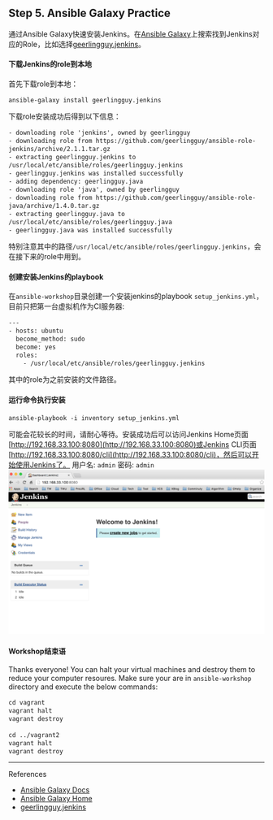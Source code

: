 ## Step 5. Ansible Galaxy Practice
通过Ansible Galaxy快速安装Jenkins。在[Ansible Galaxy](https://galaxy.ansible.com/list#/roles)上搜索找到Jenkins对应的Role，比如选择[geerlingguy.jenkins](https://galaxy.ansible.com/geerlingguy/jenkins/)。

#### 下载Jenkins的role到本地
首先下载role到本地：
```
ansible-galaxy install geerlingguy.jenkins
```

下载role安装成功后得到以下信息：
```
- downloading role 'jenkins', owned by geerlingguy
- downloading role from https://github.com/geerlingguy/ansible-role-jenkins/archive/2.1.1.tar.gz
- extracting geerlingguy.jenkins to /usr/local/etc/ansible/roles/geerlingguy.jenkins
- geerlingguy.jenkins was installed successfully
- adding dependency: geerlingguy.java
- downloading role 'java', owned by geerlingguy
- downloading role from https://github.com/geerlingguy/ansible-role-java/archive/1.4.0.tar.gz
- extracting geerlingguy.java to /usr/local/etc/ansible/roles/geerlingguy.java
- geerlingguy.java was installed successfully
```

特别注意其中的路径`/usr/local/etc/ansible/roles/geerlingguy.jenkins`，会在接下来的role中用到。 

#### 创建安装Jenkins的playbook
在`ansible-workshop`目录创建一个安装jenkins的playbook `setup_jenkins.yml`，目前只把第一台虚拟机作为CI服务器:
```
---
- hosts: ubuntu
  become_method: sudo
  become: yes
  roles:
    - /usr/local/etc/ansible/roles/geerlingguy.jenkins
```

其中的role为之前安装的文件路径。

#### 运行命令执行安装
```
ansible-playbook -i inventory setup_jenkins.yml
```

可能会花较长的时间，请耐心等待。安装成功后可以访问Jenkins Home页面[http://192.168.33.100:8080](http://192.168.33.100:8080)或Jenkins CLI页面[http://192.168.33.100:8080/cli](http://192.168.33.100:8080/cli)，然后可以开始使用Jenkins了。
用户名: `admin`   密码: `admin`
![](jenkins.png)

#### Workshop结束语
Thanks everyone! You can halt your virtual machines and destroy them to reduce your computer resoures.
Make sure your are in `ansible-workshop` directory and execute the below commands:
```
cd vagrant
vagrant halt
vagrant destroy

cd ../vagrant2
vagrant halt
vagrant destroy
```

----
References

* [Ansible Galaxy Docs](http://docs.ansible.com/ansible/galaxy.html)
* [Ansible Galaxy Home](https://galaxy.ansible.com/)
* [geerlingguy.jenkins](https://galaxy.ansible.com/geerlingguy/jenkins/)
